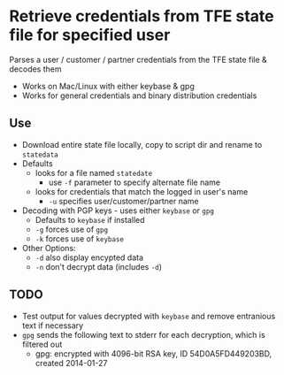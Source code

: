 # Retrieve credentials from TFE state file for specified user

Parses a user / customer / partner credentials from the TFE state file & decodes them

- Works on Mac/Linux with either keybase & gpg
- Works for general credentials and binary distribution credentials

## Use

- Download entire state file locally, copy to script dir and rename to `statedata`
- Defaults
  - looks for a file named `statedate`
    - use `-f` parameter to specify alternate file name
  - looks for credentials that match the logged in user's name
    - `-u` specifies user/customer/partner name
- Decoding with PGP keys - uses either `keybase` or `gpg`
  - Defaults to `keybase` if installed
  - `-g` forces use of `gpg`
  - `-k` forces use of `keybase`
- Other Options:
  - `-d` also display encypted data
  - `-n` don't decrypt data (includes `-d`)

## TODO

- Test output for values decrypted with `keybase` and remove entranious text if necessary
- `gpg` sends the following text to stderr for each decryption, which is filtered out
  - gpg: encrypted with 4096-bit RSA key, ID 54D0A5FD449203BD, created 2014-01-27
